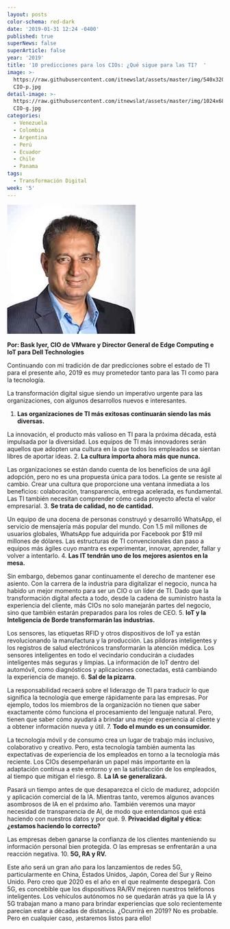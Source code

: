 ```yaml
---
layout: posts
color-schema: red-dark
date: '2019-01-31 12:24 -0400'
published: true
superNews: false
superArticle: false
year: '2019'
title: '10 predicciones para los CIOs: ¿Qué sigue para las TI?  '
image: >-
  https://raw.githubusercontent.com/itnewslat/assets/master/img/540x320/Ejecutivo
  CIO-p.jpg
detail-image: >-
  https://raw.githubusercontent.com/itnewslat/assets/master/img/1024x680/Ejecutivos
  CIO-g.jpg
categories:
  - Venezuela
  - Colombia
  - Argentina
  - Perú
  - Ecuador
  - Chile
  - Panama
tags:
  - Transformación Digital
week: '5'
---
```

 ![](https://raw.githubusercontent.com/itnewslat/assets/master/img/300x300/Bask-Iyer.jpg)
   
**Por: Bask Iyer, CIO de VMware y Director General de Edge Computing e IoT para Dell Technologies**

Continuando con mi tradición de dar predicciones sobre el estado de TI para el presente año, 2019 es muy prometedor tanto para las TI como para la tecnología.

La transformación digital sigue siendo un imperativo urgente para las organizaciones, con algunos desarrollos nuevos e interesantes.

1.	**Las organizaciones de TI más exitosas continuarán siendo las más diversas.**

  La innovación, el producto más valioso en TI para la próxima década, está impulsada por la diversidad. Los equipos de TI más innovadores serán aquellos que adopten una cultura en la que todos los empleados se sientan libres de aportar ideas.
2.	**La cultura importa ahora más que nunca.**

  Las organizaciones se están dando cuenta de los beneficios de una ágil adopción, pero no es una propuesta única para todos. La gente se resiste al cambio. Crear una cultura que proporcione una ventana inmediata a los beneficios: colaboración, transparencia, entrega acelerada, es fundamental. Las TI también necesitan comprender cómo cada proyecto afecta el valor empresarial.
3.	**Se trata de calidad, no de cantidad.**

  Un equipo de una docena de personas construyó y desarrolló WhatsApp, el servicio de mensajería más popular del mundo. Con 1.5 mil millones de usuarios globales, WhatsApp fue adquirida por Facebook por $19 mil millones de dólares. Las estructuras de TI convencionales dan paso a equipos más ágiles cuyo mantra es experimentar, innovar, aprender, fallar y volver a intentarlo.
4.	**Las IT tendrán uno de los mejores asientos en la mesa.**

  Sin embargo, debemos ganar continuamente el derecho de mantener ese asiento. Con la carrera de la industria para digitalizar el negocio, nunca ha habido un mejor momento para ser un CIO o un líder de TI. Dado que la transformación digital afecta a todo, desde la cadena de suministro hasta la experiencia del cliente, más CIOs no solo manejarán partes del negocio, sino que también estarán preparados para los roles de CEO.
5.	**IoT y la Inteligencia de Borde transformarán las industrias.**

  Los sensores, las etiquetas RFID y otros dispositivos de IoT ya están revolucionando la manufactura y la producción. Las píldoras inteligentes y los registros de salud electrónicos transformarán la atención médica. Los sensores inteligentes en todo el vecindario conducirán a ciudades inteligentes más seguras y limpias. La información de IoT dentro del automóvil, como diagnósticos y aplicaciones conectadas, está cambiando la experiencia de manejo.
6.	**Sal de la pizarra**.

  La responsabilidad recaerá sobre el liderazgo de TI para traducir lo que significa la tecnología que emerge rápidamente para las empresas. Por ejemplo, todos los miembros de la organización no tienen que saber exactamente cómo funciona el procesamiento del lenguaje natural. Pero, tienen que saber cómo ayudará a brindar una mejor experiencia al cliente y a obtener información nueva y útil.
7.	**Todo el mundo es un consumidor.**

  La tecnología móvil y de consumo crea un lugar de trabajo más inclusivo, colaborativo y creativo. Pero, esta tecnología también aumenta las expectativas de experiencia de los empleados en torno a la tecnología más reciente. Los CIOs desempeñarán un papel más importante en la adaptación continua a este entorno y en la satisfacción de los empleados, al tiempo que mitigan el riesgo.
8.	**La IA se generalizará.** 

  Pasará un tiempo antes de que desaparezca el ciclo de madurez, adopción y aplicación comercial de la IA. Mientras tanto, veremos algunos avances asombrosos de IA en el próximo año. También veremos una mayor necesidad de transparencia de AI, de modo que entendamos qué está haciendo con nuestros datos y por qué.
9.	**Privacidad digital y ética: ¿estamos haciendo lo correcto?**

  Las empresas deben ganarse la confianza de los clientes manteniendo su información personal bien protegida. O las empresas se enfrentarán a una reacción negativa.
10.	**5G, RA y RV.**

  Este año será un gran año para los lanzamientos de redes 5G, particularmente en China, Estados Unidos, Japón, Corea del Sur y Reino Unido. Pero creo que 2020 es el año en el que realmente despegará. Con 5G, es concebible que los dispositivos RA/RV mejoren nuestros teléfonos inteligentes. Los vehículos autónomos no se quedarán atrás ya que la IA y 5G trabajan mano a mano para brindar experiencias que solo recientemente parecían estar a décadas de distancia. ¿Ocurrirá en 2019? No es probable. Pero en cualquier caso, ¡estaremos listos para ello!
